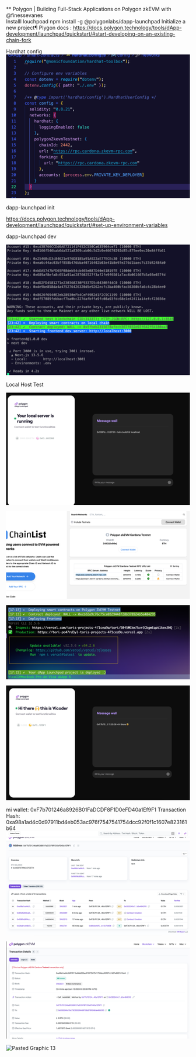 ** Polygon | Building Full-Stack Applications on Polygon zkEVM with @finessevanes  
Installl louchpoad npm install -g @polygonlabs/dapp-launchpad
Initialize a new project¶
Plygon docs : https://docs.polygon.technology/tools/dApp-development/launchpad/quickstart/#start-developing-on-an-existing-chain-fork

Hardhat config
![alt text](imagen.png)


dapp-launchpad init <PROJECT-NAME>

https://docs.polygon.technology/tools/dApp-development/launchpad/quickstart/#set-up-environment-variables

dapp-launchpad dev

![alt text](<WARNING These accounts, and their private keys, are publicly known.png>)

Local Host Test

![alt text](<Your local server is.png>)

![alt text](ChainList.png)

![alt text](<Pasted Graphic.png>)

![alt text](<Pasted Graphic 1.png>)

mi wallet: 0xF7b701246a8926B01FaDCDF8F1D0eFD40a1Ef9F1
Transaction Hash: 0xa98a1ad4c0d97911bd4eb053ac976f7547541754dcc92f0f1c1607e823161b64
![alt text](<Pasted Graphic 2.png>)

![alt text](<Pasted Graphic 3.png>)

<img width="1355" alt="Pasted Graphic 13" src="https://github.com/vittoric/BUILDH3R_Workshops_June/assets/93945847/8cc71f98-759a-4c65-8174-3a384131e14d">


